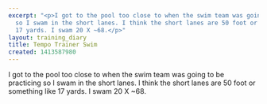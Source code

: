 ```yaml
---
excerpt: "<p>I got to the pool too close to when the swim team was going to be practicing
  so I swam in the short lanes. I think the short lanes are 50 foot or something like
  17 yards. I swam 20 X ~68.</p>"
layout: training_diary
title: Tempo Trainer Swim
created: 1413587980
---
```

<p>I got to the pool too close to when the swim team was going to be practicing so I swam in the short lanes. I think the short lanes are 50 foot or something like 17 yards. I swam 20 X ~68.</p>
